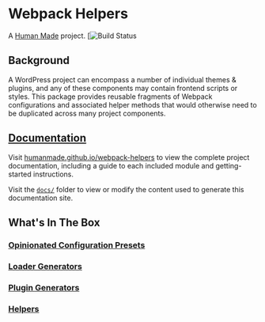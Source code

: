 # Webpack Helpers

A [Human Made](https://humanmade.com) project. [![Build Status](https://app.travis-ci.com/humanmade/webpack-helpers.svg?token=xNUfWUZqcGkpUy3iiQyu&branch=main)

## Background

A WordPress project can encompass a number of individual themes & plugins, and any of these components may contain frontend scripts or styles. This package provides reusable fragments of Webpack configurations and associated helper methods that would otherwise need to be duplicated across many project components.

## [Documentation](https://humanmade.github.io/webpack-helpers)

Visit [humanmade.github.io/webpack-helpers](https://humanmade.github.io/webpack-helpers) to view the complete project documentation, including a guide to each included module and getting-started instructions.

Visit the [`docs/`](./docs) folder to view or modify the content used to generate this documentation site.

## What's In The Box

### [Opinionated Configuration Presets](https://humanmade.github.io/webpack-helpers/modules/presets)
### [Loader Generators](https://humanmade.github.io/webpack-helpers/modules/loaders)
### [Plugin Generators](https://humanmade.github.io/webpack-helpers/modules/plugins)
### [Helpers](https://humanmade.github.io/webpack-helpers/modules/helpers)
